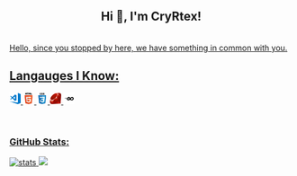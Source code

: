 <h2 align="center">Hi 👋, I'm CryRtex!</h2>
<a href="https://github.com/CryRtex
  <h3>My İnformation:</h3>
<p align="left">     
               <br>Hello, since you stopped by here, we have something in common with you.</br>

              
  ## Langauges I Know:             
        
<code><img height="20" src="https://raw.githubusercontent.com/github/explore/80688e429a7d4ef2fca1e82350fe8e3517d3494d/topics/visual-studio-code/visual-studio-code.png"></code>
<code><img height="20" src="https://raw.githubusercontent.com/github/explore/80688e429a7d4ef2fca1e82350fe8e3517d3494d/topics/html/html.png"></code>
<code><img height="20" src="https://raw.githubusercontent.com/github/explore/80688e429a7d4ef2fca1e82350fe8e3517d3494d/topics/css/css.png"></code>
<code><img height="20" src="https://raw.githubusercontent.com/github/explore/80688e429a7d4ef2fca1e82350fe8e3517d3494d/topics/ruby/ruby.png"></code>
<code><img height="20" src="https://raw.githubusercontent.com/github/explore/80688e429a7d4ef2fca1e82350fe8e3517d3494d/topics/go/go.png"></code>
                                                                                                                                           
</br>
                                                                                                                                           
<h3 align="left">GitHub Stats:</h3>
<p align="left">
   <img src="https://github-readme-stats.vercel.app/api?username=CryRtex&count_private=true&show_icons=true&theme=radical" width="%100" height="150px" alt="stats" />
   <img src="https://github-readme-stats.vercel.app/api/top-langs/?username=CryRtex&layout=compact&theme=radical=true" />

        
